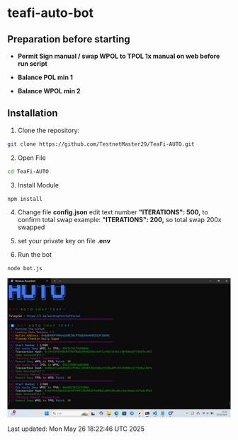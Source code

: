 # teafi-auto-bot


## Preparation before starting
- **Permit Sign manual / swap WPOL to TPOL 1x manual on web before run script**
  
- **Balance POL min 1**

- **Balance WPOL min 2**


## Installation 
1. Clone the repository:
```bash
git clone https://github.com/TestnetMaster29/TeaFi-AUTO.git
```
2. Open File
```bash
cd TeaFi-AUTO
```
3. Install Module
```bash
npm install
```
4. Change file **config.json** edit text number **"ITERATIONS": 500,** to confirm total swap
example:   **"ITERATIONS": 200,** so total swap 200x swapped

5. set your private key on file **.env**

6. Run the bot
```bash
node bot.js
```
![](teafi.jpg)

Last updated: Mon May 26 18:22:46 UTC 2025
